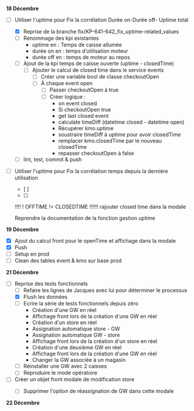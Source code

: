 **18 Décembre**
- [ ] Utiliser l'uptime pour Fix la corrélation Durée on-Durée off- Uptime total
    - [x] Reprise de la branche fix/KP-641-642_fix_uptime-related_values
    - [ ] Renommage des kpi existantes
        - uptime en  : Temps de caisse allumée
        - durée on en : temps d’utilisation moteur
        - durée off en : temps de moteur au repos
    - [ ] Ajout de la kpi temps de caisse ouverte (uptime - closedTime)
        - [ ] Ajouter le calcul de closed time dans le service events
            - [ ] Créer une variable bool de classe checkoutOpen
            - [ ] À chaque event open
                - [ ] Passer checkoutOpen à true
                - [ ] Créer logique : 
                    - on event closed
                    - Si checkoutOpen true
                    - get last closed event
                    - calculate timeDiff (datetime closed - datetime open)
                    - Récupérer kmo.uptime
                    - soustraire timeDiff à uptime pour avoir closedTime
                    - remplacer kmo.closedTime par le nouveau closedTime
                    - repasser checkoutOpen à false
    - [ ] lint, test, commit & push
- [ ] Utiliser l'uptime pour Fix la corrélation temps depuis la dernière utilisation
    - [ ] 
    - [ ] 

    !!!! ! OFFTIME != CLOSEDTIME !!!!!!
    rajouter closed time dans la modale 

    Reprendre la documentation de la fonction gestion uptime


**19 Décembre**
- [x] Ajout du calcul front pour le openTime et affichage dans la modale
- [x] Push 
- [ ] Setup en prod
- [ ] Clean des tables event & kmo sur base prod

**21 Décembre**
- [ ] Reprise des tests fonctionnels
    - [ ] Refaire les lignes de Jacques avec lui pour déterminer le processus
    - [x] Flush les données
    - [ ] Ecrire la série de tests fonctionnels depuis zéro
        - Création d'une GW en réel
        - Affichage front lors de la création d'une GW en réel
        - Création d'un store en réel
        - Assignation automatique store - GW
        - Assignation automatique GW - store
        - Affichage front lors de la création d'un store en réel
        - Création d'une deuxième GW en réel
        - Affichage front lors de la création d'une GW en réel
        - Changer la GW associée à un magasin
    - [ ] Réinstaller une GW avec 2 caisses
    - [ ] Reproduire le mode opératoire
- [ ] Créer un objet front modale de modification store
    - [ ] Supprimer l'option de réassignation de GW dans cette modale


**22 Décembre**